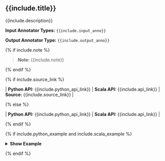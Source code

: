 
<div class="h3-box tabs-python-scala-box" markdown="1">

## {{include.title}}

{{include.description}}

**Input Annotator Types:** `{{include.input_anno}}`

**Output Annotator Type:** `{{include.output_anno}}`

{% if include.note %}

> **Note:** {{include.note}}

{% endif %}

{% if include.source_link %}

| **Python API:** {{include.python_api_link}} | **Scala API:** {{include.api_link}} | **Source:** {{include.source_link}} |

{% else %}

| **Python API:** {{include.python_api_link}} | **Scala API:** {{include.api_link}} |


{% endif %}


{% if include.python_example and include.scala_example %}

<details>

<summary class="button"><b>Show Example</b></summary>

<div class="tabs-box tabs-new" markdown="1">

{% include programmingLanguageSelectScalaPython.html %}

```python
{{include.python_example}}
```

```scala
{{include.scala_example}}
```

</div>

</details>

{% endif %}

</div>
